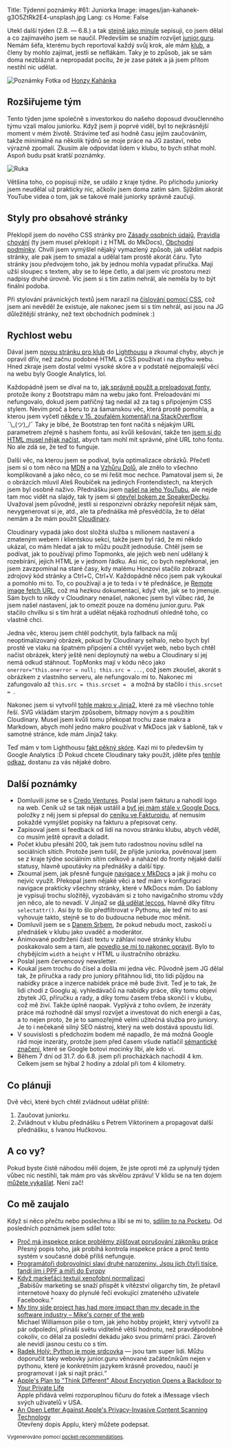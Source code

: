 Title: Týdenní poznámky #61: Juniorka
Image: images/jan-kahanek-g3O5ZtRk2E4-unsplash.jpg
Lang: cs
Home: False


Utekl další týden (2.8. — 6.8.) a tak [stejně jako minule]({filename}/2021-07-30_tydenni-poznamky-60-nova-stranka-pro-klub.md) sepisuji, co jsem dělal a co zajímavého jsem se naučil. Především se snažím rozvíjet [junior.guru](https://junior.guru/). Nemám šéfa, kterému bych reportoval každý svůj krok, ale mám [klub](https://junior.guru/club/), a členy by mohlo zajímat, jestli se neflákám. Taky je to způsob, jak se sám doma nezbláznit a nepropadat pocitu, že je zase pátek a já jsem přitom nestihl nic udělat.

![Poznámky]({static}/images/jan-kahanek-g3O5ZtRk2E4-unsplash.jpg)
Fotka od [Honzy Kahánka](https://unsplash.com/@honza_kahanek)


## Rozšiřujeme tým

Tento týden jsme společně s investorkou do našeho doposud dvoučlenného týmu vzali malou juniorku. Když jsem ji poprvé viděl, byl to nejkrásnější moment v mém životě. Strávíme teď asi hodně času jejím zaučováním, takže minimálně na několik týdnů se moje práce na JG zastaví, nebo výrazně zpomalí. Zkusím ale odpovídat lidem v klubu, to bych stíhat mohl. Aspoň budu psát kratší poznámky.

![Ruka]({static}/images/mimi-ruka.png)

Většina toho, co popisuji níže, se událo z kraje týdne. Po příchodu juniorky jsem neudělal už prakticky nic, ačkoliv jsem doma zatím sám. Sjíždím akorát YouTube videa o tom, jak se takové malé juniorky správně zaučují.


## Styly pro obsahové stránky

Překlopil jsem do nového CSS stránky pro [Zásady osobních údajů](https://junior.guru/privacy/), [Pravidla chování](https://junior.guru/coc/) (ty jsem musel překlopit i z HTML do MkDocs), [Obchodní podmínky](https://junior.guru/tos/). Chvíli jsem vymýšlel nějaký vymazlený způsob, jak udělat nadpis stránky, ale pak jsem to smazal a udělal tam prostě akorát čáru. Tyto stránky jsou předvojem toho, jak by jednou mohla vypadat příručka. Mají užší sloupec s textem, aby se to lépe četlo, a dal jsem víc prostoru mezi nadpisy druhé úrovně. Víc jsem si s tím zatím nehrál, ale neměla by to být finální podoba.

Při stylování právnických textů jsem narazil na [číslování pomocí CSS](https://2ality.com/2012/01/numbering-headingshtml.html), což jsem ani nevěděl že existuje, ale nakonec jsem si s tím nehrál, asi jsou na JG důležitější stránky, než text obchodních podmínek :)


## Rychlost webu

Dával jsem [novou stránku pro klub](https://junior.guru/club/) do [Lighthousu](https://web.dev/measure/) a zkoumal chyby, abych je opravil dřív, než začnu podobné HTML a CSS používat i na zbytku webu. Hned zkraje jsem dostal velmi vysoké skóre a v podstatě nejpomalejší věcí na webu byly Google Analytics, lol.

Každopádně jsem se díval na to, [jak správně použít a preloadovat fonty](https://web.dev/preload-optional-fonts/), protože ikony z Bootstrapu mám na webu jako font. Preloadování mi nefungovalo, dokud jsem patřičný tag nedal až za tag s připojeným CSS stylem. Nevím proč a beru to za šamanskou věc, která prostě pomohla, a kterou jsem vyčetl [někde v 15. zoufalém komentáři na StackOverflow](https://stackoverflow.com/a/59664927/325365) ¯\\\_(ツ)\_/¯ Taky je blbé, že Bootstrap ten font načítá s nějakým URL parametrem zřejmě s hashem fontu, asi kvůli kešování, takže ten [jsem si do HTML musel nějak načíst](https://github.com/honzajavorek/junior.guru/blob/5de500ff3b46ec5dc69eff6f5897a61dc95479a3/juniorguru/mkdocs/context.py#L63), abych tam mohl mít správné, plné URL toho fontu. No ale zdá se, že teď to funguje.

Další věc, na kterou jsem se podíval, byla optimalizace obrázků. Přečetl jsem si o tom něco na [MDN](https://developer.mozilla.org/en-US/docs/Web/HTML/Element/img#attr-srcset) a na [Vzhůru Dolů](https://www.vzhurudolu.cz/), ale znělo to všechno komplikovaně a jako něco, co se mi řešit moc nechce. Pamatoval jsem si, že o obrázcích mluvil Aleš Roubíček na jediných Frontendistech, na kterých jsem byl osobně naživo. Přednášku jsem [našel na jeho YouTubu](https://www.youtube.com/watch?v=Ue-VygGkn-A&list=PLssB0sQU6z8aKFpk8VEXWRAMd-OZ6rLVj&index=5), ale nejde tam moc vidět na slajdy, tak ty jsem si [otevřel bokem ze SpeakerDecku](https://speakerdeck.com/rarous/optimalizace-obrazku). Uvažoval jsem původně, jestli si responzivní obrázky nepořešit nějak sám, nevygenerovat si je, atd., ale ta přednáška mě přesvědčila, že to dělat nemám a že mám použít [Cloudinary](https://cloudinary.com/invites/lpov9zyyucivvxsnalc5/vxcgupnrez4e028suyyo).

Cloudinary vypadá jako dost složitá služba s milionem nastavení a zmateným webem i klientskou sekcí, takže jsem byl rád, že mi někdo ukázal, co mám hledat a jak to můžu použít jednoduše. Chtěl jsem se podívat, jak to používají přímo Topmonks, ale jejich web není udělaný k rozebírání, jejich HTML je v jednom řádku. Asi nic, co bych nepřekonal, jen jsem zavzpomínal na staré časy, kdy malému Honzovi stačilo zobrazit zdrojový kód stránky a Ctrl+C, Ctrl+V. Každopádně něco jsem pak vykoukal a pomohlo mi to. To, co používají a je to teda i v té přednášce, je [Remote image fetch URL](https://cloudinary.com/documentation/fetch_remote_images#remote_image_fetch_url), což má hezkou dokumentaci, když víte, jak se to jmenuje. Sám bych to nikdy v Cloudinary nenašel, nakonec jsem byl vůbec rád, že jsem našel nastavení, jak to omezit pouze na doménu junior.guru. Pak stačilo chvilku si s tím hrát a udělat nějaká rozhodnutí ohledně toho, co vlastně chci.

Jedna věc, kterou jsem chtěl podchytit, byla fallback na můj neoptimalizovaný obrázek, pokud by Cloudinary selhalo, nebo bych byl prostě ve vlaku na špatném připojení a chtěl vyvíjet web, nebo bych chtěl načíst obrázek, který ještě není deploynutý na webu a Cloudinary si jej nemá odkud stáhnout. TopMonks mají v kódu něco jako `onerror="this.onerror = null; this.src = ...`, což jsem zkoušel, akorát s obrázkem z vlastního serveru, ale nefungovalo mi to. Nakonec mi zafungovalo až `this.src = this.srcset = ` a možná by stačilo i `this.srcset = `.

Nakonec jsem si vytvořil [tohle makro v Jinja2](https://github.com/honzajavorek/junior.guru/blob/5de500ff3b46ec5dc69eff6f5897a61dc95479a3/juniorguru/mkdocs/macros/shared.html#L1), které za mě všechno tohle řeší. SVG vkládám starým způsobem, bitmapy novým a s použitím Cloudinary. Musel jsem kvůli tomu překopat trochu zase makra a Markdown, abych mohl jedno makro používat v MkDocs jak v šabloně, tak v samotné stránce, kde mám Jinja2 taky.

Teď mám v tom Lighthousu [fakt pěkný skóre](https://lighthouse-dot-webdotdevsite.appspot.com//lh/html?url=https%3A%2F%2Fjunior.guru%2Fclub%2F). Kazí mi to především ty Google Analytics :D Pokud chcete Cloudinary taky použít, jděte přes [tenhle odkaz](https://cloudinary.com/invites/lpov9zyyucivvxsnalc5/vxcgupnrez4e028suyyo), dostanu za vás nějaké dobro.


## Další poznámky

- Domluvili jsme se s [Credo Ventures](https://www.credoventures.com/). Poslal jsem fakturu a nahodil logo na web. Ceník už se tak nějak ustálil a [byť jej mám stále v Google Docs](https://docs.google.com/document/d/1keFyO5aavfaNfJkKlyYha4B-UbdnMja6AhprS_76E7c/edit?usp=sharing), položky z něj jsem si přepsal do [ceníku ve Fakturoidu](https://www.fakturoid.cz/podpora/automatizace/cenik), ať nemusím pokaždé vymýšlet popisky na fakturu a přepisovat ceny.
- Zapisoval jsem si feedback od lidí na novou stránku klubu, abych věděl, co musím ještě opravit a doladit.
- Počet klubu přesáhl 200, tak jsem tuto radostnou novinu sdílel na sociálních sítích. Protože jsem tušil, že přijde juniorka, pověnoval jsem se z kraje týdne sociálním sítím celkově a naházel do fronty nějaké další statusy, hlavně upoutávky na přednášky a další tipy.
- Zkoumal jsem, jak přesně funguje [navigace v MkDocs](https://www.mkdocs.org/user-guide/configuration/#documentation-layout) a jak ji mohu co nejvíc využít. Překopal jsem nějaké věci a teď mám v konfiguraci navigace prakticky všechny stránky, které v MkDocs mám. Do šablony je vypisuji trochu složitěji, vyzobávám si z toho navigačního stromu vždy jen něco, ale to nevadí. V Jinja2 se [dá udělat leccos](https://github.com/honzajavorek/junior.guru/blob/5de500ff3b46ec5dc69eff6f5897a61dc95479a3/juniorguru/mkdocs/theme/main.html#L191), hlavně díky filtru `selectattr()`. Asi by to šlo předfiltrovat v Pythonu, ale teď mi to asi vyhovuje takto, stejně se to do budoucna nebude moc měnit.
- Domluvil jsem se s [Danem Srbem](https://coreskill.tech/), že pokud nebudu moct, zaskočí u přednášek v klubu jako uvaděč a moderátor.
- Animované podtržení části textu v záhlaví nové stránky klubu poskakovalo sem a tam, ale [povedlo se mi to nakonec opravit](https://github.com/rough-stuff/rough-notation/issues/63#issuecomment-891895740). Bylo to chybějícím `width` a `height` v HTML u ilustračního obrázku.
- Poslal jsem červencový newsletter.
- Koukal jsem trochu do čísel a došla mi jedna věc. Původně jsem JG dělal tak, že příručka a rady pro juniory přitáhnou lidi, tito lidi půjdou na nabídky práce a inzerce nabídek práce mě bude živit. Teď je to tak, že lidi chodí z Googlu aj. vyhledávačů na nabídky práce, díky tomu objeví zbytek JG, příručku a rady, a díky tomu časem třeba skončí i v klubu, což mě živí. Takže úplně naopak. Vyplývá z toho ovšem, že inzeráty práce má rozhodně dál smysl rozvíjet a investovat do nich energii a čas, a to nejen proto, že je to samozřejmě velmi užitečná služba pro juniory. Je to i nečekaně silný SEO nástroj, který na web dostává spoustu lidí.
- V souvislosti s předchozím bodem mě napadlo, že má možná Google rád moje inzeráty, protože jsem před časem všude natlačil [sémantické značení](https://schema.org/JobPosting), které se Google botovi mocinky líbí, ale kdo ví.
- Během 7 dní od 31.7. do 6.8. jsem při procházkách nachodil 4 km. Celkem jsem se hýbal 2 hodiny a zdolal při tom 4 kilometry.


## Co plánuji

Dvě věci, které bych chtěl zvládnout udělat příště:

1. Zaučovat juniorku.
2. Zvládnout v klubu přednášku s Petrem Viktorinem a propagovat další přednášku, s Ivanou Hučkovou.


## A co vy?

Pokud byste čistě náhodou měli dojem, že jste oproti mě za uplynulý týden vůbec nic nestihli, tak mám pro vás skvělou zprávu! V klidu se na ten dojem [můžete vykašlat]({filename}/2020-06-04_neni-to-zavod.md). Není zač!


## Co mě zaujalo

Když si něco přečtu nebo poslechnu a líbí se mi to, [sdílím to na Pocketu](https://getpocket.com/@honzajavorek). Od posledních poznámek jsem sdílel toto:

- [Proč má inspekce práce problémy zjišťovat porušování zákoníku práce](https://a2larm.cz/2021/07/proc-ma-inspekce-prace-problemy-zjistovat-porusovani-zakoniku-prace/)<br>Přesný popis toho, jak probíhá kontrola inspekce práce a proč tento systém v současné době příliš nefunguje.
- [Programátoři dobrovolníci slaví druhé narozeniny. Jsou jich čtyři tisíce, fandí jim i PPF a míří do Evropy](https://specialy.ihned.cz/c7-66954060-1-acbfe9863063def)
- [Když markeťáci textují xenofobní normalizaci](https://a2larm.cz/2021/07/kdyz-marketaci-textuji-xenofobni-normalizaci/)<br>„Babišův marketing se snaží přispět k vítězství oligarchy tím, že přetavil internetové hoaxy do plynulé řeči evokující zmateného uživatele Facebooku.“
- [My tiny side project has had more impact than my decade in the software industry – Mike's corner of the web](https://mike.zwobble.org/2021/08/side-projects-vs-industry/)<br>Michael Williamson píše o tom, jak jeho hobby projekt, který vytvořil za pár odpolední, přináší světu viditelně větší hodnotu, než pravděpodobně cokoliv, co dělal za poslední dekádu jako svou primární práci. Zároveň ale nevidí jasnou cestu co s tím.
- [Radek Holý: Python je moje srdcovka](https://medium.com/applifting-cz/radek-hol%C3%BD-python-je-moje-srdcovka-60d3a02f9768) — jsou tam super lidi. Můžu doporučit taky webovky junior.guru věnované začátečníkům nejen v pythonu, které je konkrétním jazykem krásně provedou, naučí je programovat i jak si najít práci.“
- [Apple's Plan to "Think Different" About Encryption Opens a Backdoor to Your Private Life](https://www.eff.org/deeplinks/2021/08/apples-plan-think-different-about-encryption-opens-backdoor-your-private-life)<br>Apple přidává velmi rozporuplnou fičuru do fotek a iMessage všech svých uživatelů v USA.
- [An Open Letter Against Apple's Privacy-Invasive Content Scanning Technology](https://appleprivacyletter.com/)<br>Otevřený dopis Applu, který můžete podepsat.

<small>Vygenerováno pomocí <a href="https://pypi.org/project/pocket-recommendations/">pocket-recommendations</a>.</small>
